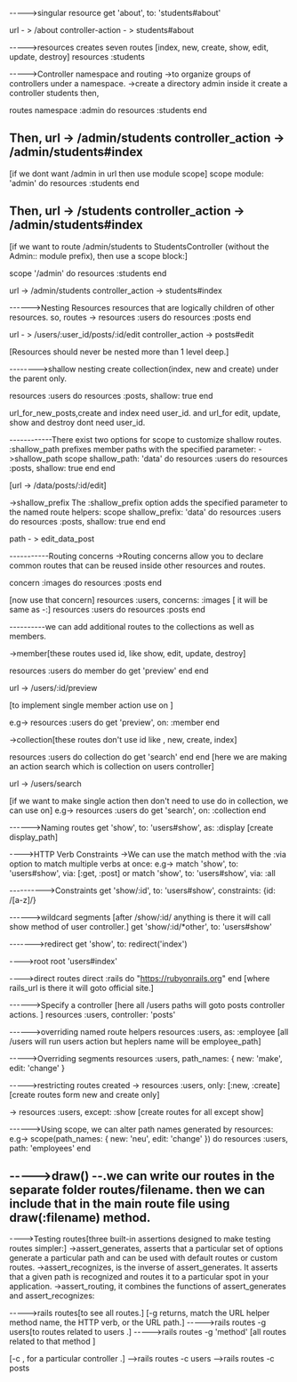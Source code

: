 

----->singular resource
get 'about', to: 'students#about'

url - > /about
controller-action - > students#about

----->resources creates seven routes
[index, new, create, show, edit, update, destroy]
resources :students


----->Controller namespace and routing
 ->to organize groups of controllers under a namespace. 
 ->create a directory admin inside it create a controller students then,

 routes
 namespace :admin do
   resources :students
 end

 Then,
 url -> /admin/students
 controller_action -> /admin/students#index
------------------------------------------
 [if we dont want /admin in url then use module scope]
  scope module: 'admin' do
    resources :students
  end

  Then,
 url -> /students
 controller_action -> /admin/students#index
------------------------------------------
[if we want to route /admin/students to StudentsController (without the Admin:: module prefix), then use a scope block:]

scope '/admin' do
  resources :students
end

url -> /admin/students
controller_action -> students#index

------>Nesting Resources
resources that are logically children of other resources.
so, routes ->
 resources :users do
    resources :posts
  end

url - > /users/:user_id/posts/:id/edit
controller_action -> posts#edit

[Resources should never be nested more than 1 level deep.]

-------->shallow nesting
create collection(index, new and create) under the parent only.

resources :users do
    resources :posts, shallow: true
  end

url_for_new_posts,create and index need user_id.
and
url_for edit, update, show and destroy dont need user_id.

------------There exist two options for scope to customize shallow routes. :shallow_path prefixes member paths with the specified parameter:
->shallow_path
scope shallow_path: 'data' do
     resources :users do
       resources :posts, shallow: true
     end
   end

   [url -> /data/posts/:id/edit]

->shallow_prefix
The :shallow_prefix option adds the specified parameter to the named route helpers:
scope shallow_prefix: 'data' do
    resources :users do
      resources :posts, shallow: true
    end
  end

  path - > edit_data_post


  -----------Routing concerns
  ->Routing concerns allow you to declare common routes that can be reused inside other resources and routes.

concern :images do
    resources :posts
  end

[now use that concern]
  resources :users, concerns: :images
  [ it will be same as -:]
  resources :users do
    resources :posts
  end    


----------we can add additional routes to the collections as well as members.

->member[these routes used id, like show, edit, update, destroy]

resources :users do
  member do
    get 'preview'
  end
end

url -> /users/:id/preview

[to implement single member action use on ]

e.g->
resources :users do
  get 'preview', on: :member
end



->collection[these routes don't use id like , new, create, index]

resources :users do
    collection do
      get 'search'
    end
  end
[here we are making an action search which is collection on users controller]

url ->  /users/search

[if we want to make single action then don't need to use do in collection, we can use on]
e.g->
resources :users do
get 'search', on: :collection
end

------>Naming routes
get 'show', to: 'users#show', as: :display
[create display_path]

---->HTTP Verb Constraints
->We can use the match method with the :via option to match multiple verbs at once:
e.g->  match 'show', to: 'users#show', via: [:get, :post]
                  or
       match 'show', to: 'users#show', via: :all

---------->Constraints 
get 'show/:id', to: 'users#show', constraints: {id: /[a-z]/} 

------>wildcard segments
[after /show/:id/ anything is there it will call show method of user controller.]
  get 'show/:id/*other', to: 'users#show'

------->redirect
  get 'show', to: redirect('index')

---->root
root 'users#index'

---->direct routes
direct :rails do
    "https://rubyonrails.org"
  end
  [where rails_url is there it will goto official site.]


------>Specify a controller
[here all /users paths will goto posts controller actions. ]
  resources :users, controller: 'posts'

------>overriding named route helpers
  resources :users, as: :employee
[all /users will run users action but heplers name will be employee_path]

----->Overriding segments
  resources :users, path_names: { new: 'make', edit: 'change' }

----->restricting routes created
  -> resources :users, only: [:new, :create] [create routes form new and create only]

  -> resources :users, except: :show [create routes for all except show]

------>Using scope, we can alter path names generated by resources:
e.g->
scope(path_names: { new: 'neu', edit: 'change' }) do
    resources :users, path: 'employees'
  end

----->draw()
--.we can write our routes in the separate folder routes/filename.
then we can include that in the main route file using draw(:filename) method.
-----------------------------------------------------------------------------

---->Testing routes[three built-in assertions designed to make testing routes simpler:]
->assert_generates, asserts that a particular set of options generate a particular path and can be used with default routes or custom routes.
->assert_recognizes, is the inverse of assert_generates. It asserts that a given path is recognized and routes it to a particular spot in your application.
->assert_routing, it combines the functions of assert_generates and assert_recognizes:

----->rails routes[to see all routes.]
[-g returns, match the URL helper method name, the HTTP verb, or the URL path.]
----->rails routes -g users[to routes related to users .]
----->rails routes -g 'method' [all routes related to that method ]

[-c , for a particular controller .]
-->rails routes -c users
-->rails routes -c posts
